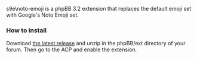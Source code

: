 s9e\noto-emoji is a phpBB 3.2 extension that replaces the default emoji set with Google's Noto Emoji set.

### How to install

Download [the latest release](https://github.com/s9e/phpbb-ext-noto-emoji/releases/download/latest/notoemoji.zip) and unzip in the phpBB/ext directory of your forum. Then go to the ACP and enable the extension.
